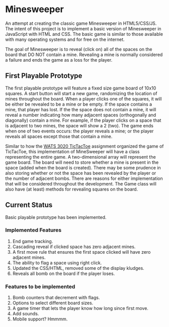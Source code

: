 # Minesweeper

An attempt at creating the classic game Minesweeper in HTML5/CSS/JS. The intent of this project is to implement a basic version of Minesweeper in JavaScript with HTML and CSS. The basic game is similar to those available with many operating systems and for free on the internet.

The goal of Minesweeper is to reveal (click on) all of the spaces on the board that DO NOT contain a mine. Revealing a mine is normally considered a failure and ends the game as a loss for the player.

## First Playable Prototype

The first playable prototype will feature a fixed size game board of 10x10 squares. A start button will start a new game, randomizing the location of mines throughout the board. When a player clicks one of the squares, it will be either be revealed to be a mine or be empty. If the space contains a mine, that player has lost. If the the space does not contain a mine, it will reveal a number indicating how many adjacent spaces (orthogonally and diagonally) contain a mine. For example, if the player clicks on a space that is adjacent to two mines, the space will show a 2 (two). The game ends when one of two events occurs: the player reveals a mine; or the player reveals all spaces except those that contain a mine.

Similar to how the [WATS 3020 TicTacToe](https://github.com/profounddark/wats3020-browser-game) assignment organized the game of TicTacToe, this implementation of MineSweeper will have a class representing the entire game. A two-dimensional array will represent the game board. The board will need to store whether a mine is present in the space (added when the board is created). There may be some prudence in also storing whether or not the space has been revealed by the player or the number of adjacent bombs. There are reasons for either implementation that will be considered throughout the development. The Game class will also have (at least) methods for revealing squares on the board.

## Current Status

Basic playable prototype has been implemented.

### Implemented Features
1. End game tracking.
2. Cascading reveal if clicked space has zero adjacent mines.
3. A first move rule that ensures the first space clicked will have zero adjacent mines.
4. The ability to flag a space using right click.
5. Updated the CSS/HTML, removed some of the display kludges.
6. Reveals all bomb on the board if the player loses.

### Features to be implemented

1. Bomb counters that decrement with flags.
2. Options to select different board sizes.
3. A game timer that lets the player know how long since first move.
4. Add sounds.
5. Mobile support? Hmmmm.